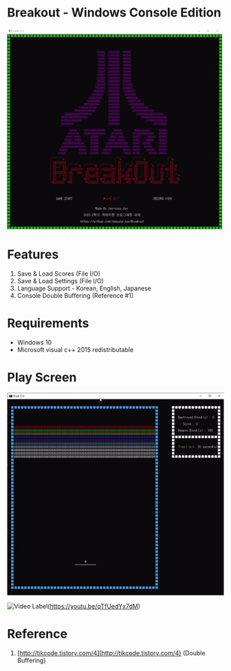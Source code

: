 # Breakout - Windows Console Edition


![main screen](img/main_screen.gif)

# Features


1. Save & Load Scores (File I/O)
2. Save & Load Settings (File I/O)
3. Language Support - Korean, English, Japanese
4. Console Double Buffering (Reference #1)

# Requirements


- Windows 10
- Microsoft visual c++ 2015 redistributable

# Play Screen

![play](img/play.gif)

![Video Label](http://img.youtube.com/vi/qTfUedYx7dM/0.jpg)(https://youtu.be/qTfUedYx7dM)

# Reference

1. [http://tikcode.tistory.com/4](http://tikcode.tistory.com/4) (Double Buffering)
